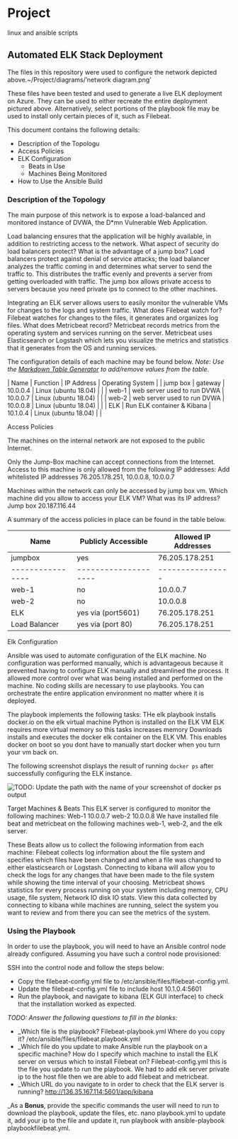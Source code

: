 # Project
linux and ansible scripts
## Automated ELK Stack Deployment

The files in this repository were used to configure the network depicted above.~/Project/diagrams/’network diagram.png’



These files have been tested and used to generate a live ELK deployment on Azure. They can be used to either recreate the entire deployment pictured above. Alternatively, select portions of the playbook file may be used to install only certain pieces of it, such as Filebeat.



This document contains the following details:
- Description of the Topologu
- Access Policies
- ELK Configuration
  - Beats in Use
  - Machines Being Monitored
- How to Use the Ansible Build


### Description of the Topology


The main purpose of this network is to expose a load-balanced and monitored instance of DVWA, the D*mn Vulnerable Web Application.

Load balancing ensures that the application will be highly available, in addition to restricting access to the network.
What aspect of security do load balancers protect? What is the advantage of a jump box? Load balancers protect against denial of service attacks; the load balancer analyzes the traffic coming in and determines what server to send the traffic to. This distributes the traffic evenly and prevents a server from getting overloaded with traffic. The jump box allows private access to servers because you need private ips to connect to the other machines.

Integrating an ELK server allows users to easily monitor the vulnerable VMs for changes to the logs and system traffic.
What does Filebeat watch for? Filebeat watches for changes to the files, it generates and organizes log files. 
What does Metricbeat record? Metricbeat records metrics from the operating system and services running on the server. Metricbeat uses Elasticsearch or Logstash which lets you visualize the metrics and statistics that it generates from the OS and running services.

The configuration details of each machine may be found below.
_Note: Use the [Markdown Table Generator](http://www.tablesgenerator.com/markdown_tables) to add/remove values from the table_.

| Name 	| Function | IP Address | Operating System |
| jump box | gateway                     | 10.0.0.4 | Linux (ubuntu 18.04) |   |
| web-1    | web server used to run DVWA | 10.0.0.7 | Linux (ubuntu 18.04) |   |
| web-2    | web server used to run DVWA | 10.0.0.8 | Linux (ubuntu 18.04) |   | 
| ELK      | Run ELK container & Kibana  | 10.1.0.4 | Linux (ubuntu 18.04) |   |


Access Policies

The machines on the internal network are not exposed to the public Internet.

Only the Jump-Box machine can accept connections from the Internet. Access to this machine is only allowed from the following IP addresses:
Add whitelisted IP addresses 76.205.178.251, 10.0.0.8, 10.0.0.7

Machines within the network can only be accessed by jump box vm.
Which machine did you allow to access your ELK VM? What was its IP address? Jump box 20.187.116.44

A summary of the access policies in place can be found in the table below.

| Name 	| Publicly Accessible | Allowed IP Addresses |
|----------|---------------------|----------------------|
| jumpbox        | yes                | 76.205.178.251 |
|----------------|--------------------|----------------|
| web-1          | no                 | 10.0.0.7       |
| web-2          | no                 | 10.0.0.8       |
| ELK            | yes via (port5601) | 76.205.178.251 |
| Load Balancer  | yes via (port 80)  | 76.205.178.251 |


Elk Configuration

Ansible was used to automate configuration of the ELK machine. No configuration was performed manually, which is advantageous because it prevented having to configure ELK manually and streamlined the process. It allowed more control over what was being installed and performed on the machine. No coding skills are necessary to use playbooks. You can orchestrate the entire application environment no matter where it is deployed.

The playbook implements the following tasks:
THe elk playbook installs docker.io on the elk virtual machine
Python is installed on the ELK VM
ELK requires more virtual memory so this tasks increases memory
Downloads installs and executes the docker elk container on the ELK VM.
This enables docker on boot so you dont have to manually start docker when you turn your vm back on.

The following screenshot displays the result of running `docker ps` after successfully configuring the ELK instance.

![TODO: Update the path with the name of your screenshot of docker ps output](Images/docker_ps_output.png)

Target Machines & Beats
This ELK server is configured to monitor the following machines:
Web-1 10.0.0.7
web-2 10.0.0.8
We have installed file beat and metricbeat on the following machines web-1, web-2, and the elk server.

These Beats allow us to collect the following information from each machine:
Filebeat collects log information about the file system and specifies which files have been changed and when a file was changed to either elasticsearch or Logstash. Connecting to kibana will allow you to check the logs for any changes that have been made to the file system while showing the time interval of your choosing. Metricbeat shows statistics for every process running on your system including memory, CPU usage, file system, Network IO disk IO stats. View this data collected by connecting to kibana while machines are running, select the system you want to review and from there you can see the metrics of the system.

### Using the Playbook
In order to use the playbook, you will need to have an Ansible control node already configured. Assuming you have such a control node provisioned:

SSH into the control node and follow the steps below:
- Copy the filebeat-config.yml file to /etc/ansible/files/filebeat-config.yml.
- Update the filebeat-config.yml file to include host 10.1.0.4:5601
- Run the playbook, and navigate to kibana (ELK GUI interface) to check that the installation worked as expected.

_TODO: Answer the following questions to fill in the blanks:_
- _Which file is the playbook? Filebeat-playbook.yml Where do you copy it? /etc/ansible/files/filebeat.playbook.yml
- _Which file do you update to make Ansible run the playbook on a specific machine? How do I specify which machine to install the ELK server on versus which to install Filebeat on? Filebeat-config.yml this is the file you update to run the playbook. We had to add elk server private ip to the host file then we are able to add filebeat and metricbeat.
- _Which URL do you navigate to in order to check that the ELK server is running? http://136.35.167.114:5601/app/kibana

_As a **Bonus**, provide the specific commands the user will need to run to download the playbook, update the files, etc. nano playbook.yml to update it, add your ip to the file and update it, run playbook with ansible-playbook playbookfilebeat.yml.
